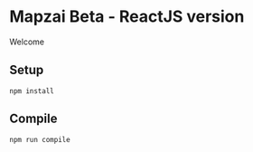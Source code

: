 # Mapzai Beta - ReactJS version

Welcome

Setup
---
```
npm install
```

Compile
---
 
```
npm run compile
```
